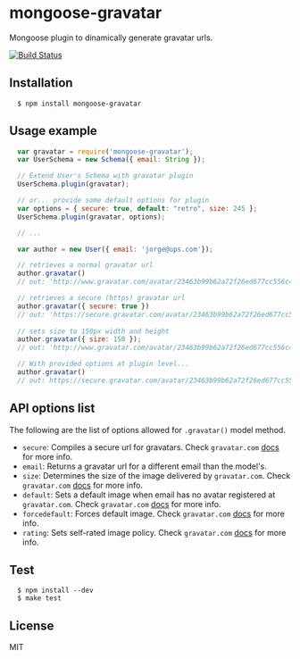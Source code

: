 # mongoose-gravatar

  Mongoose plugin to dinamically generate gravatar urls.

  [![Build Status](https://travis-ci.org/cristiandouce/mongoose-gravatar.png?branch=master)](https://travis-ci.org/cristiandouce/mongoose-gravatar)

## Installation

```
  $ npm install mongoose-gravatar
```

## Usage example

```js
  var gravatar = require('mongoose-gravatar');
  var UserSchema = new Schema({ email: String });

  // Extend User's Schema with gravatar plugin
  UserSchema.plugin(gravatar);

  // or... provide some default options for plugin
  var options = { secure: true, default: "retro", size: 245 };
  UserSchema.plugin(gravatar, options);

  // ...

  var author = new User({ email: 'jorge@ups.com'});

  // retrieves a normal gravatar url
  author.gravatar()
  // out: 'http://www.gravatar.com/avatar/23463b99b62a72f26ed677cc556c44e8'

  // retrieves a secure (https) gravatar url
  author.gravatar({ secure: true })
  // out: 'https://secure.gravatar.com/avatar/23463b99b62a72f26ed677cc556c44e8'
  
  // sets size to 150px width and height
  author.gravatar({ size: 150 });
  // out: 'http://www.gravatar.com/avatar/23463b99b62a72f26ed677cc556c44e8?s=150'

  // With provided options at plugin level...
  author.gravatar()
  // out: https://secure.gravatar.com/avatar/23463b99b62a72f26ed677cc556c44e8?d=retro&s=245
```

## API options list
The following are the list of options allowed for `.gravatar()` model method.
* `secure`: Compiles a secure url for gravatars. Check `gravatar.com` [docs](http://en.gravatar.com/site/implement/images/#secure-images) for more info.
* `email`: Returns a gravatar url for a different email than the model's.
* `size`: Determines the size of the image delivered by `gravatar.com`. Check `gravatar.com` [docs](http://en.gravatar.com/site/implement/images/#size) for more info.
* `default`: Sets a default image when email has no avatar registered at `gravatar.com`. Check `gravatar.com` [docs](http://en.gravatar.com/site/implement/images/#default-image) for more info.
* `forcedefault`: Forces default image. Check `gravatar.com` [docs](http://en.gravatar.com/site/implement/images/#force-default) for more info.
* `rating`: Sets self-rated image policy. Check `gravatar.com` [docs](http://en.gravatar.com/site/implement/images/#rating) for more info.


## Test

```
  $ npm install --dev
  $ make test
```
## License

  MIT